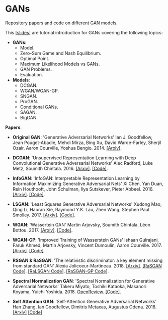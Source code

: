 # GANs
Repository papers and code on different GAN models.

This [[slides]](https://github.com/AdalbertoCq/GANs/blob/master/slides/GANs_Slides.pdf) are tutorial introduction for GANs covering the following topics:
* __GANs__:
  * Model.
  * Zero-Sum Game and Nash Equilibrium.
  * Optimal Point.
  * Maximum Likelihood Models vs GANs.
  * GAN Problems.
  * Evaluation.
* __Models__:
  * DCGAN.
  * WGAN/WGAN-GP.
  * SNGAN.
  * ProGAN.
  * Conditional GANs.
  * SAGAN.
  * BigGAN.

__Papers__:

* __Original GAN__: 'Generative Adversarial Networks' Ian J. Goodfellow, Jean Pouget-Abadie, Mehdi Mirza, Bing Xu, David Warde-Farley, Sherjil Ozair, Aaron Courville, Yoshua Bengio. 2014. [[Arxiv]](https://arxiv.org/pdf/1406.2661.pdf).

* __DCGAN__: 'Unsupervised Representation Learning with Deep Convolutional Generative Adversarial Networks' Alec Radford, Luke Metz, Soumith Chintala. 2016. [[Arxiv]](https://arxiv.org/abs/1511.06434). [[Code]](https://github.com/AdalbertoCq/GANs/blob/master/gans/DCGAN.py).

* __InfoGAN__: 'InfoGAN: Interpretable Representation Learning by Information Maximizing Generative Adversarial Nets' Xi Chen, Yan Duan, Rein Houthooft, John Schulman, Ilya Sutskever, Pieter Abbeel. 2016. [[Arxiv]](https://arxiv.org/abs/1606.03657). [[Code]](https://github.com/AdalbertoCq/GANs/blob/master/gans/InfoGAN.py).

* __LSGAN__: 'Least Squares Generative Adversarial Networks' Xudong Mao, Qing Li, Haoran Xie, Raymond Y.K. Lau, Zhen Wang, Stephen Paul Smolley. 2017. [[Arxiv]](https://arxiv.org/abs/1611.04076). [[Code]](https://github.com/AdalbertoCq/GANs/blob/master/gans/LSGAN.py).

* __WGAN__: 'Wassertein GAN' Martin Arjovsky, Soumith Chintala, Léon Bottou. 2017. [[Arxiv]](https://arxiv.org/abs/1701.07875). [[Code]](https://github.com/AdalbertoCq/GANs/blob/master/gans/WGAN.py).

* __WGAN-GP__: 'Improved Training of Wasserstein GANs' Ishaan Gulrajani, Faruk Ahmed, Martin Arjovsky, Vincent Dumoulin, Aaron Courville. 2017. [[Arxiv]](https://arxiv.org/abs/1704.00028). [[Code]](https://github.com/AdalbertoCq/GANs/blob/master/gans/WGAN_GP.py).

* __RSGAN & RaSGAN__: 'The relativistic discriminator: a key element missing from standard GAN' Alexia Jolicoeur-Martineau. 2018. [[Arxiv]](https://arxiv.org/abs/1807.00734). [[RaSGAN Code]](https://github.com/AdalbertoCq/GANs/blob/master/gans/RaSGAN.py). [[RaLSGAN Code]](https://github.com/AdalbertoCq/GANs/blob/master/gans/RaLSGAN.py). [[RaSGAN-GP Code]](https://github.com/AdalbertoCq/GANs/blob/master/gans/RaSGAN_GP.py).

* __Spectral Normalization GAN__: 'Spectral Normalization for Generative Adversarial Networks' Takeru Miyato, Toshiki Kataoka, Masanori Koyama, Yuichi Yoshida. 2018. [OpenReview](https://openreview.net/forum?id=B1QRgziT-). [[Code]](https://github.com/AdalbertoCq/GANs/blob/master/gans/SNGAN.py).

* __Self Attention GAN__: 'Self-Attention Generative Adversarial Networks' Han Zhang, Ian Goodfellow, Dimitris Metaxas, Augustus Odena. 2018. [[Arxiv]](https://arxiv.org/abs/1805.08318) [[Code]](https://github.com/AdalbertoCq/GANs/blob/master/gans/SAGAN.py)

